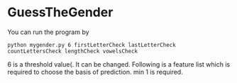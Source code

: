 # GuessTheGender

You can run the program by 

`python mygender.py 6 firstLetterCheck lastLetterCheck countLettersCheck lengthCheck vowelsCheck`


6 is a threshold value(. It can be changed.
Following is a feature list which is required to choose the basis of prediction. min 1 is required.
